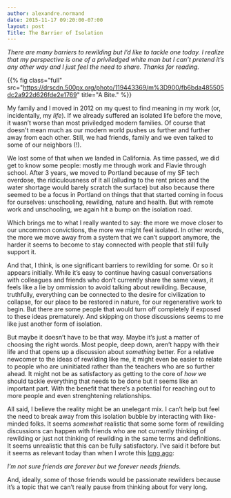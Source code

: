 ```yaml
---
author: alexandre.normand
date: 2015-11-17 09:20:00-07:00
layout: post
Title: The Barrier of Isolation
---
```


_There are many barriers to rewilding but I’d like to tackle one today. I realize that my perspective is one of a priviledged white man but I can’t pretend it’s any other way and I just feel the need to share. Thanks for reading._ 

{{% fig class="full" src="https://drscdn.500px.org/photo/119443369/m%3D900/fb6bda485505dc2a922d626fde2e1769" title="A Bite." %}}

My family and I moved in 2012 on my quest to find meaning in my work (or, incidentally, my _life_). If we already suffered an isolated life before the move, it wasn’t worse than most priviledged modern families. Of course that doesn't mean much as our modern world pushes us further and further away from each other. Still, we had friends, family and we even talked to some of our neighbors (!). 

We lost some of that when we landed in California. As time passed, we did get to know some people: mostly me through work and Flavie through school. After 3 years, we moved to Portland because of my SF tech overdose, the ridiculousness of it all (alluding to the rent prices and the water shortage would barely scratch the surface) but also because there seemed to be a focus in Portland on things that that started coming in focus for ourselves: unschooling, rewilding, nature and health. But with remote work and unschooling, we again hit a bump on the isolation road.

Which brings me to what I really wanted to say: the more we move closer to our uncommon convictions, the more we might feel isolated. In other words, the more we move away from a system that we can’t support anymore, the harder it seems to become to stay connected with people that still fully support it.  

And that, I think, is one significant barriers to rewilding for some. Or so it appears initially. While it’s easy to continue having casual conversations with colleagues and friends who don’t currently share the same views, it feels like a lie by ommission to avoid talking about rewilding. Because, truthfully, everything can be connected to the desire for civilization to collapse, for our place to be restored in nature, for our regenerative work to begin. But there are some people that would turn off completely if exposed to these ideas prematurely. And skipping on those discussions seems to me like just another form of isolation. 

But maybe it doesn’t have to be that way. Maybe it’s just a matter of choosing the right words. Most people, deep down, aren’t happy with their life and that opens up a discussion about _something_ better. For a relative newcomer to the ideas of rewilding like me, it might even be easier to relate to people who are uninitiated rather than the teachers who are so further ahead. It might not be as satisfactory as getting to the core of _how_ we should tackle everything that needs to be done but it seems like an important part. With the benefit that there’s a potential for reaching out to more people and even strenghtening relationships. 

All said, I believe the reality might be an unelegant mix. I can’t help but feel the need to break away from this isolation bubble by interacting with like-minded folks. It seems _somewhat_ realistic that some some form of rewilding discussions can happen with friends who are not currently thinking of rewilding or just not thinking of rewilding in the same terms and definitions. It seems unrealistic that this can be fully satisfactory. I’ve said it before but it seems as relevant today than when I wrote this [long ago](/new-light-on-that-blue):

*I’m not sure friends are forever but we forever needs friends.*

And, ideally, some of those friends would be passionate rewilders because it’s a topic that we can’t really pause from thinking about for very long.
